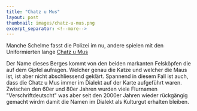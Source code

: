 ```yaml
---
title: "Chatz u Mus"
layout: post
thumbnail: images/chatz-u-mus.png
excerpt_separator: <!--more-->
---
```


Manche Schelme fasst die Polizei im nu, andere spielen mit den Uniformierten lange [Chatz u Mus](https://s.geo.admin.ch/ec7eqyl43ohw)

Der Name dieses Berges kommt von den beiden markanten Felsköpfen die auf dem Gipfel aufragen. Welcher genau die Katze und welcher die Maus ist, ist aber nicht abschliessend geklärt. Spannend in diesem Fall ist auch, dass die Chatz u Mus immer im Dialekt auf der Karte aufgeführt waren. Zwischen den 60er und 80er Jahren wurden viele Flurnamen "Verschriftdeutscht" was aber seit den 2000er Jahren wieder rückgängig gemacht wirdm damit die Namen im Dialekt als Kulturgut erhalten bleiben. 
<!--more-->
